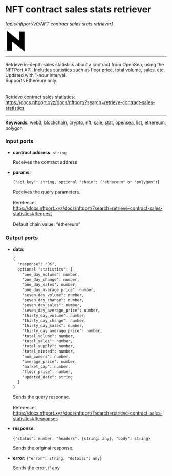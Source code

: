 # NFT contract sales stats retriever

_[apis/nftport/v0/NFT contract sales stats retriever]_

![icon](</assets/icons/352b98b2-6df6-4a21-93e1-a31cf5b9311d.png>)

---

Retrieve in-depth sales statistics about a contract from OpenSea, using the NFTPort API. Includes statistics such as floor price, total volume, sales, etc. Updated with 1-hour interval.<br>
Supports Ethereum only.<br>
<br>
<br>
Retrieve contract sales statistics:<br>
https://docs.nftport.xyz/docs/nftport/?search=retrieve-contract-sales-statistics<br>

---

__Keywords__: web3, blockchain, crypto, nft, sale, stat, opensea, list, ethereum, polygon

### Input ports

* __contract address__: ` string `

    Receives the contract address<br>


* __params__: 
    ```
    {"api_key": string, optional "chain": ("ethereum" or "polygon")}
    ```

    Receives the query parameters.<br>
    <br>
    Rerefence:<br>
    https://docs.nftport.xyz/docs/nftport/?search=retrieve-contract-sales-statistics#Request<br>
    <br>
    Default chain value: "ethereum"<br>

### Output ports

* __data__: 
    ```
    {
      "response": "OK",
      optional "statistics": {
        "one_day_volume": number,
        "one_day_change": number,
        "one_day_sales": number,
        "one_day_average_price": number,
        "seven_day_volume": number,
        "seven_day_change": number,
        "seven_day_sales": number,
        "seven_day_average_price": number,
        "thirty_day_volume": number,
        "thirty_day_change": number,
        "thirty_day_sales": number,
        "thirty_day_average_price": number,
        "total_volume": number,
        "total_sales": number,
        "total_supply": number,
        "total_minted": number,
        "num_owners": number,
        "average_price": number,
        "market_cap": number,
        "floor_price": number,
        "updated_date": string
      }
    }
    ```

    Sends the query response.<br>
    <br>
    Reference:<br>
    https://docs.nftport.xyz/docs/nftport/?search=retrieve-contract-sales-statistics#Responses<br>


* __response__: 
    ```
    {"status": number, "headers": {string: any}, "body": string}
    ```

    Sends the original response.<br>


* __error__: ` {"error": string, "details": any} `

    Sends the error, if any<br>

